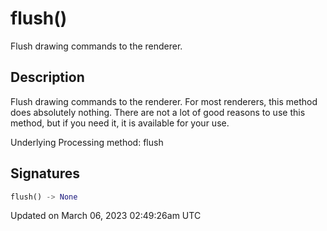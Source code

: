 # flush()

Flush drawing commands to the renderer.

## Description

Flush drawing commands to the renderer. For most renderers, this method does absolutely nothing. There are not a lot of good reasons to use this method, but if you need it, it is available for your use.

Underlying Processing method: flush

## Signatures

```python
flush() -> None
```

Updated on March 06, 2023 02:49:26am UTC
